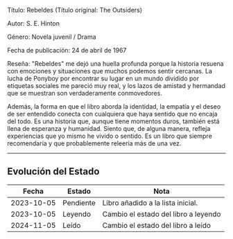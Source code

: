 Título: Rebeldes (Título original: The Outsiders)

Autor: S. E. Hinton

Género: Novela juvenil / Drama

Fecha de publicación: 24 de abril de 1967

Reseña: "Rebeldes" me dejó una huella profunda porque la historia resuena con emociones y situaciones que muchos podemos sentir cercanas. La lucha de Ponyboy por encontrar su lugar en un mundo dividido por etiquetas sociales me pareció muy real, y los lazos de amistad y hermandad que se muestran son verdaderamente conmovedores.

Además, la forma en que el libro aborda la identidad, la empatía y el deseo de ser entendido conecta con cualquiera que haya sentido que no encaja del todo. Es una historia que, aunque tiene momentos duros, también está llena de esperanza y humanidad. Siento que, de alguna manera, refleja experiencias que yo mismo he vivido o sentido. Es un libro que siempre recomendaría y que probablemente releería más de una vez.

---

## Evolución del Estado
| Fecha       | Estado       | Nota                                  |
|-------------|--------------|---------------------------------------|
| 2023-10-05  | Pendiente    | Libro añadido a la lista inicial. |          
| 2023-10-05  | Leyendo      | Cambio el estado del libro a leyendo |
| 2024-11-05  | Leído        | Cambio el estado del libro a leído |
